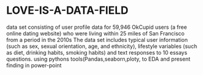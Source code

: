 # LOVE-IS-A-DATA-FIELD
data set consisting of user profile data for 59,946 OkCupid users (a free online dating website) who were living within 25 miles of San Francisco from a period in the 2010s
The data set includes typical user information (such as sex, sexual orientation, age, and ethnicity), lifestyle variables (such as diet, drinking habits, smoking habits) and text responses to 10 essays questions.
 using pythons tools(Pandas,seaborn,ploty, to EDA and present  finding in power-point  
